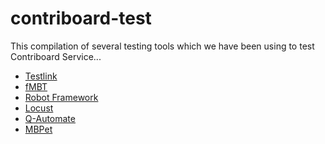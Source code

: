 # contriboard-test

This compilation of several testing tools which we have been using to test Contriboard Service...

  * [Testlink](http://testlink.org)
  * [fMBT](https://01.org/fmbt)
  * [Robot Framework](http://robotframework.org/)
  * [Locust](https://github.com/N4SJAMK/locust-contriboard) 
  * [Q-Automate](https://github.com/N4SJAMK/teamboard-test/tree/master/qautomate/ContriboardModel)
  * [MBPet]()
